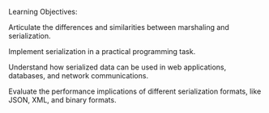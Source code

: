 Learning Objectives:

Articulate the differences and similarities between marshaling and serialization.

Implement serialization in a practical programming task.

Understand how serialized data can be used in web applications, databases, and network communications.

Evaluate the performance implications of different serialization formats, like JSON, XML, and binary formats.
